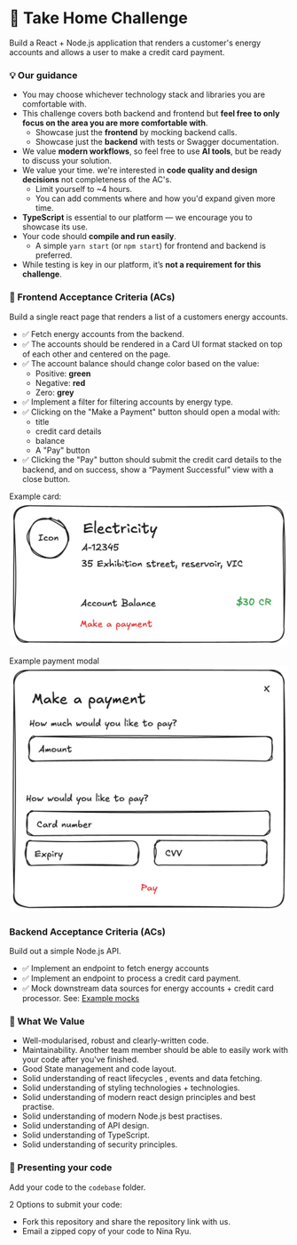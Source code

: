 # 🧪 Take Home Challenge

Build a React + Node.js application that renders a customer's energy accounts and allows a user to make a credit card payment.

### 💡 Our guidance
- You may choose whichever technology stack and libraries you are comfortable with.
- This challenge covers both backend and frontend but **feel free to only focus on the area you are more comfortable with**.
    - Showcase just the **frontend** by mocking backend calls.
    - Showcase just the **backend** with tests or Swagger documentation.
- We value **modern workflows**, so feel free to use **AI tools**, but be ready to discuss your solution.
- We value your time. we're interested in **code quality and design decisions** not completeness of the AC's.
  - Limit yourself to ~4 hours.
  - You can add comments where and how you'd expand given more time.
- **TypeScript** is essential to our platform — we encourage you to showcase its use.
- Your code should **compile and run easily**.
  - A simple `yarn start` (or `npm start`) for frontend and backend is preferred.
- While testing is key in our platform, it’s **not a requirement for this challenge**.

### 🎨 Frontend Acceptance Criteria (ACs)

Build a single react page that renders a list of a customers energy accounts.
- ✅ Fetch energy accounts from the backend.
- ✅ The accounts should be rendered in a Card UI format stacked on top of each other and centered on the page.
- ✅ The account balance should change color based on the value:
    - Positive: **green**
    - Negative: **red**
    - Zero: **grey**
- ✅ Implement a filter for filtering accounts by energy type.
- ✅ Clicking on the "Make a Payment" button should open a modal with:
    - title
    - credit card details
    - balance
    - A "Pay" button
- ✅ Clicking the "Pay" button should submit the credit card details to the backend, and on success, show a “Payment Successful” view with a close button.

Example card:<br/>
<img src="./example-ui/example-card.png" alt="card-example" width="640"/>


Example payment modal<br/>
<img src="./example-ui/example-modal.png" alt="modal-example" width="640"/>

### Backend Acceptance Criteria (ACs)

Build out a simple Node.js API.
- ✅ Implement an endpoint to fetch energy accounts
- ✅ Implement an endpoint to process a credit card payment.
- ✅ Mock downstream data sources for energy accounts + credit card processor. See: [Example mocks](./example-mocks/api-example.ts)


### 💎 What We Value

- Well-modularised, robust and clearly-written code.
- Maintainability. Another team member should be able to easily work with your code after you've finished.
- Good State management and code layout.
- Solid understanding of react lifecycles , events and data fetching.
- Solid understanding of styling technologies + technologies.
- Solid understanding of modern react design principles and best practise.
- Solid understanding of modern Node.js best practises.
- Solid understanding of API design.
- Solid understanding of TypeScript.
- Solid understanding of security principles.

### 🚀 Presenting your code

Add your code to the `codebase` folder.

2 Options to submit your code:
- Fork this repository and share the repository link with us.
- Email a zipped copy of your code to Nina Ryu. 
